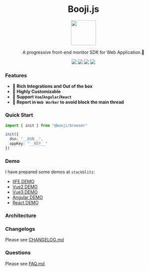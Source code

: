 <h1 align="center">Booji.js</h1>
<div align="center">
<img src="https://avatars.githubusercontent.com/u/76474976?s=96&v=4" width="80" />
</div>

<p align="center">A progressive front-end monitor SDK for Web Application.🎉</p>

<p align="center">
<a href="https://github.com/tian0o0/booji/tags"><img src="https://img.shields.io/github/v/tag/tian0o0/booji?logo=github&style=for-the-badge"/></a>
<a href="https://github.com/tian0o0/booji/actions"><img src="https://img.shields.io/github/workflow/status/tian0o0/booji/Deploy?logo=github&style=for-the-badge"/></a>
<a href="https://app.codecov.io/gh/tian0o0/booji/"><img src="https://img.shields.io/codecov/c/github/tian0o0/booji/master?logo=codecov&style=for-the-badge"/></a>
<a href="https://space.bilibili.com/7230077"><img src="https://img.shields.io/badge/B站-来干杯鸭-f3f3f3?logo=bilibili&labelColor=ff69b4&logoColor=white&style=for-the-badge"/></a>
</p>

### Features
- :gift: **Rich Integrations and Out of the box**
- :art: **Highly Customizable**
- :rainbow: **Support `Vue`/`Angular`/`React`**
- :rocket: **Report in `Web Worker` to avoid block the main thread**

### Quick Start
```ts
import { init } from "@booji/browser"

init({
  dsn: "__DSN__",
  appKey: "__KEY__"
})
```

### Demo
I have prepared some demos at `stackblitz`:
- [IIFE DEMO](https://stackblitz.com/edit/web-platform-h6mvwt?embed=1&file=index.html)
- [Vue2 DEMO]()
- [Vue3 DEMO]()
- [Angular DEMO]()
- [React DEMO]()

### Architecture

### Changelogs
Please see [CHANGELOG.md](https://github.com/tian0o0/booji/blob/master/CHANGELOG.md)
### Questions
Please see [FAQ.md](https://github.com/tian0o0/booji/blob/master/FAQ.md)
